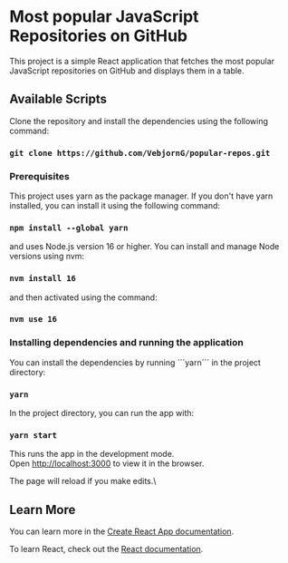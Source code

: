 # Most popular JavaScript Repositories on GitHub
This project is a simple React application that fetches the most popular JavaScript repositories on GitHub and displays them in a table.

## Available Scripts

Clone the repository and install the dependencies using the following command:

### `git clone https://github.com/VebjornG/popular-repos.git`

### Prerequisites

This project uses yarn as the package manager. If you don't have yarn installed, you can install it using the following command:

### `npm install --global yarn`

and uses Node.js version 16 or higher. You can install and manage Node versions using nvm:

### `nvm install 16`

and then activated using the command:

### `nvm use 16`

### Installing dependencies and running the application

You can install the dependencies by running ´´´yarn´´´ in the project directory:

### `yarn`

In the project directory, you can run the app with:

### `yarn start`

This runs the app in the development mode.\
Open [http://localhost:3000](http://localhost:3000) to view it in the browser.

The page will reload if you make edits.\

## Learn More

You can learn more in the [Create React App documentation](https://facebook.github.io/create-react-app/docs/getting-started).

To learn React, check out the [React documentation](https://reactjs.org/).
